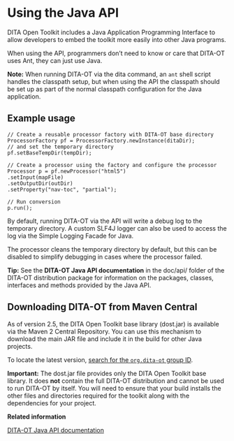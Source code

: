 # Using the Java API

DITA Open Toolkit includes a Java Application Programming Interface to allow developers to embed the toolkit more easily into other Java programs.

When using the API, programmers don’t need to know or care that DITA-OT uses Ant, they can just use Java.

**Note:** When running DITA-OT via the dita command, an `ant` shell script handles the classpath setup, but when using the API the classpath should be set up as part of the normal classpath configuration for the Java application.

## Example usage

```
// Create a reusable processor factory with DITA-OT base directory
ProcessorFactory pf = ProcessorFactory.newInstance(ditaDir);
// and set the temporary directory
pf.setBaseTempDir(tempDir);

// Create a processor using the factory and configure the processor
Processor p = pf.newProcessor("html5")
.setInput(mapFile)
.setOutputDir(outDir)
.setProperty("nav-toc", "partial");

// Run conversion
p.run();
```

By default, running DITA-OT via the API will write a debug log to the temporary directory. A custom SLF4J logger can also be used to access the log via the Simple Logging Facade for Java.

The processor cleans the temporary directory by default, but this can be disabled to simplify debugging in cases where the processor failed.

**Tip:** See the **DITA-OT Java API documentation** in the doc/api/ folder of the DITA-OT distribution package for information on the packages, classes, interfaces and methods provided by the Java API.

## Downloading DITA-OT from Maven Central

As of version 2.5, the DITA Open Toolkit base library \(dost.jar\) is available via the Maven 2 Central Repository. You can use this mechanism to download the main JAR file and include it in the build for other Java projects.

To locate the latest version, [search for the `org.dita-ot` group ID](https://search.maven.org/#search%7Cga%7C1%7Cg%3A%22org.dita-ot%22).

**Important:** The dost.jar file provides only the DITA Open Toolkit base library. It does **not** contain the full DITA-OT distribution and cannot be used to run DITA-OT by itself. You will need to ensure that your build installs the other files and directories required for the toolkit along with the dependencies for your project.

**Related information**  


[DITA-OT Java API documentation](../api/index.html)

